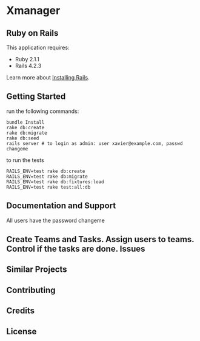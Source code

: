 Xmanager
================

Ruby on Rails
-------------

This application requires:

- Ruby 2.1.1
- Rails 4.2.3

Learn more about [Installing Rails](http://railsapps.github.io/installing-rails.html).

Getting Started
---------------

run the following commands:

    bundle Install
    rake db:create
    rake db:migrate
    rake db:seed
    rails server # to login as admin: user xavier@example.com, passwd changeme

to run the tests
    
    RAILS_ENV=test rake db:create
    RAILS_ENV=test rake db:migrate
    RAILS_ENV=test rake db:fixtures:load
    RAILS_ENV=test rake test:all:db

Documentation and Support
-------------------------

   All users have the password changeme

   Create Teams and Tasks. Assign users to teams. Control if the tasks are done.
Issues
-------------

Similar Projects
----------------

Contributing
------------

Credits
-------

License
-------
